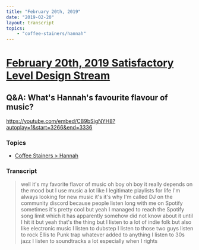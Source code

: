 ```yaml
---
title: "February 20th, 2019"
date: "2019-02-20"
layout: transcript
topics: 
    - "coffee-stainers/hannah"
---
```

# [February 20th, 2019 Satisfactory Level Design Stream](../2019-02-20.md)
## Q&A: What's Hannah's favourite flavour of music?
https://youtube.com/embed/CB9bSigNYH8?autoplay=1&start=3266&end=3336
### Topics
* [Coffee Stainers > Hannah](../topics/coffee-stainers/hannah.md)

### Transcript

> well it's my favorite flavor of music oh
> boy oh boy it really depends on the mood
> but I use music a lot like I legitimate
> playlists for life I'm always looking
> for new music it's it's why I'm called
> DJ on the community discord because
> people listen long with me on Spotify
> sometimes it's pretty cool but yeah I
> managed to reach the Spotify song limit
> which it has apparently somehow did not
> know about it until I hit it but yeah
> that's the thing but I listen to a lot
> of indie folk but also like electronic
> music I listen to dubstep I listen to
> those two guys listen to rock Ellis to
> Punk trap
> whatever added to anything I listen to
> 30s jazz I listen to soundtracks a lot
> especially when I rights
